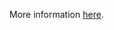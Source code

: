More information [here](https://docs.prismacloud.io/en/enterprise-edition/policy-reference/alibaba-policies/alibaba-general-policies/ensure-alibaba-cloud-rds-instance-has-log-disconnections-enabled).
